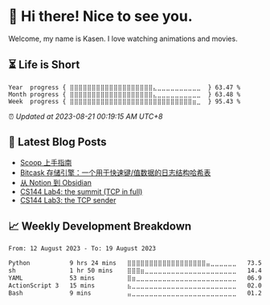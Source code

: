 <h1>👋 Hi there! Nice to see you.</h1>

Welcome, my name is Kasen. I love watching animations and movies.

## ⏳ Life is Short

<!-- Start of Time Progress Bar -->
``` text
Year  progress { ⣿⣿⣿⣿⣿⣿⣿⣿⣿⣿⣿⣿⣿⣿⣿⣿⣿⣿⣿⣄⣀⣀⣀⣀⣀⣀⣀⣀⣀⣀  } 63.47 %
Month progress { ⣿⣿⣿⣿⣿⣿⣿⣿⣿⣿⣿⣿⣿⣿⣿⣿⣿⣿⣿⣄⣀⣀⣀⣀⣀⣀⣀⣀⣀⣀  } 63.48 %
Week  progress { ⣿⣿⣿⣿⣿⣿⣿⣿⣿⣿⣿⣿⣿⣿⣿⣿⣿⣿⣿⣿⣿⣿⣿⣿⣿⣿⣿⣿⣶⣀  } 95.43 %
```

⏰ *Updated at 2023-08-21 00:19:15 AM UTC+8*

<!-- End of Time Progress Bar -->

## 📝 Latest Blog Posts

<!-- BLOG-POST-LIST:START -->
- [Scoop 上手指南](https://blog.imkasen.com/scoop-guide/)
- [Bitcask 存储引擎：一个用于快速键/值数据的日志结构哈希表](https://blog.imkasen.com/bitcask-introduction/)
- [从 Notion 到 Obsidian](https://blog.imkasen.com/from-notion-to-obsidian/)
- [CS144 Lab4: the summit &lpar;TCP in full&rpar;](https://blog.imkasen.com/cs144-lab4/)
- [CS144 Lab3: the TCP sender](https://blog.imkasen.com/cs144-lab3/)
<!-- BLOG-POST-LIST:END -->

## 📈 Weekly Development Breakdown

<!--START_SECTION:waka-->

```txt
From: 12 August 2023 - To: 19 August 2023

Python           9 hrs 24 mins   ⣿⣿⣿⣿⣿⣿⣿⣿⣿⣿⣿⣿⣿⣿⣿⣿⣿⣿⣤⣀⣀⣀⣀⣀⣀   73.56 %
sh               1 hr 50 mins    ⣿⣿⣿⣶⣀⣀⣀⣀⣀⣀⣀⣀⣀⣀⣀⣀⣀⣀⣀⣀⣀⣀⣀⣀⣀   14.43 %
YAML             53 mins         ⣿⣶⣀⣀⣀⣀⣀⣀⣀⣀⣀⣀⣀⣀⣀⣀⣀⣀⣀⣀⣀⣀⣀⣀⣀   06.92 %
ActionScript 3   15 mins         ⣦⣀⣀⣀⣀⣀⣀⣀⣀⣀⣀⣀⣀⣀⣀⣀⣀⣀⣀⣀⣀⣀⣀⣀⣀   02.00 %
Bash             9 mins          ⣤⣀⣀⣀⣀⣀⣀⣀⣀⣀⣀⣀⣀⣀⣀⣀⣀⣀⣀⣀⣀⣀⣀⣀⣀   01.21 %
```

<!--END_SECTION:waka-->
